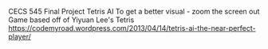 CECS 545 Final Project
	Tetris AI
	To get a better visual - zoom the screen out
	Game based off of Yiyuan Lee's Tetris https://codemyroad.wordpress.com/2013/04/14/tetris-ai-the-near-perfect-player/
